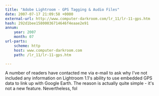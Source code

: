 ```yaml
---
title: "Adobe Lightroom - GPS Tagging & Audio Files"
date: 2007-07-17 21:09:58 +0000
external-url: http://www.computer-darkroom.com/lr_11/lr-11-gps.htm
hash: 292d1bee15800036714646f4eaae2e91
annum:
    year: 2007
    month: 07
url-parts:
    scheme: http
    host: www.computer-darkroom.com
    path: /lr_11/lr-11-gps.htm

---
```


A number of readers have contacted me via e-mail to ask why I've not included any information on Lightroom 1.1's ability to use embedded GPS data to link up with Google Earth. The reason is actually quite simple - it's not a new feature. Nevertheless, fol
